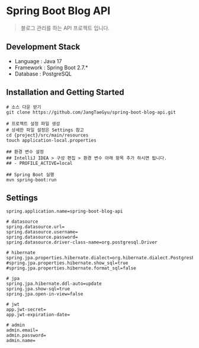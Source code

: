 # Spring Boot Blog API

> 블로그 관리를 하는 API 프로젝트 입니다.

## Development Stack

- Language : Java 17
- Framework : Spring Boot 2.7.*
- Database : PostgreSQL

## Installation and Getting Started

```shell
# 소스 다운 받기
git clone https://github.com/JangTaeGyu/spring-boot-blog-api.git

# 프로젝트 설정 파일 생성
# 상세한 파일 설정은 Settings 참고
cd {project}/src/main/resources
touch application-local.properties

## 환경 변수 설정
## IntelliJ IDEA > 구성 편집 > 환경 변수 아래 항목 추가 하시면 됩니다.
## - PROFILE_ACTIVE=local

## Spring Boot 실행
mvn spring-boot:run
```

## Settings

```dotenv
spring.application.name=spring-boot-blog-api

# datasource
spring.datasource.url=
spring.datasource.username=
spring.datasource.password=
spring.datasource.driver-class-name=org.postgresql.Driver

# hibernate
spring.jpa.properties.hibernate.dialect=org.hibernate.dialect.PostgresPlusDialect
#spring.jpa.properties.hibernate.show_sql=true
#spring.jpa.properties.hibernate.format_sql=false

# jpa
spring.jpa.hibernate.ddl-auto=update
spring.jpa.show-sql=true
spring.jpa.open-in-view=false

# jwt
app.jwt-secret=
app.jwt-expiration-date=

# admin
admin.email=
admin.password=
admin.name=
```